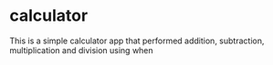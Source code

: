# calculator
This is a simple calculator app that performed addition, subtraction, multiplication and division using when
